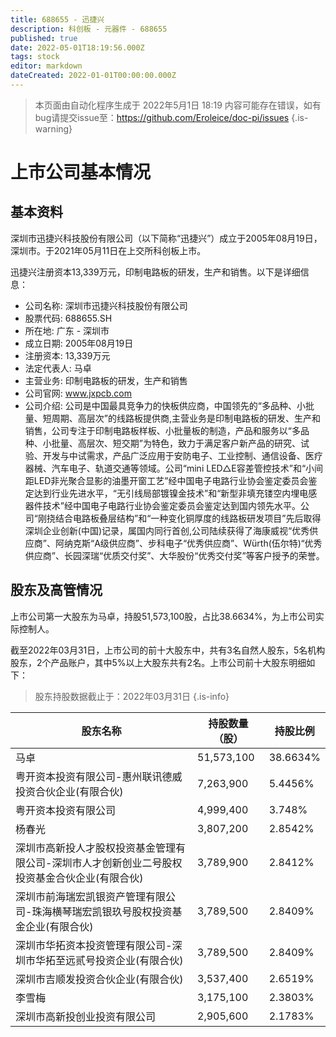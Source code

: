 ```yaml
---
title: 688655 - 迅捷兴
description: 科创板 - 元器件 - 688655
published: true
date: 2022-05-01T18:19:56.000Z
tags: stock
editor: markdown
dateCreated: 2022-01-01T00:00:00.000Z
---
```


> 本页面由自动化程序生成于 2022年5月1日 18:19
> 内容可能存在错误，如有bug请提交issue至：https://github.com/Eroleice/doc-pi/issues
{.is-warning}

# 上市公司基本情况

## 基本资料

深圳市迅捷兴科技股份有限公司（以下简称“迅捷兴”）成立于2005年08月19日，深圳市。于2021年05月11日在上交所科创板上市。

迅捷兴注册资本13,339万元，印制电路板的研发，生产和销售。以下是详细信息：

- 公司名称: 深圳市迅捷兴科技股份有限公司
- 股票代码: 688655.SH
- 所在地: 广东 - 深圳市
- 成立日期: 2005年08月19日
- 注册资本: 13,339万元
- 法定代表人: 马卓
- 主营业务: 印制电路板的研发，生产和销售
- 公司官网: www.jxpcb.com
- 公司介绍: 公司是中国最具竞争力的快板供应商，中国领先的“多品种、小批量、短周期、高层次”的线路板提供商,主营业务是印制电路板的研发、生产和销售，公司专注于印制电路板样板、小批量板的制造，产品和服务以“多品种、小批量、高层次、短交期”为特色，致力于满足客户新产品的研究、试验、开发与中试需求，产品广泛应用于安防电子、工业控制、通信设备、医疗器械、汽车电子、轨道交通等领域。公司“mini LED△E容差管控技术”和“小间距LED非光聚合显影的油墨开窗工艺”经中国电子电路行业协会鉴定委员会鉴定达到行业先进水平，“无引线局部镀镍金技术”和“新型非填充镂空内埋电感器件技术”经中国电子电路行业协会鉴定委员会鉴定达到国内领先水平。公司“刚挠结合电路板叠层结构”和“一种变化铜厚度的线路板研发项目”先后取得深圳企业创新(中国)记录，属国内同行首创,公司陆续获得了海康威视“优秀供应商”、阿纳克斯“A级供应商”、步科电子“优秀供应商”、Würth(伍尔特)“优秀供应商”、长园深瑞“优质交付奖”、大华股份“优秀交付奖”等客户授予的荣誉。


## 股东及高管情况

上市公司第一大股东为马卓，持股51,573,100股，占比38.6634%，为上市公司实际控制人。

截至2022年03月31日，上市公司的前十大股东中，共有3名自然人股东，5名机构股东，2个产品账户，其中5%以上大股东共有2名。上市公司前十大股东明细如下：

> 股东持股数据截止于：2022年03月31日
{.is-info}

| 股东名称 | 持股数量（股） | 持股比例 |
| --- | --- | --- |
| 马卓 | 51,573,100 | 38.6634% |
| 粤开资本投资有限公司-惠州联讯德威投资合伙企业(有限合伙) | 7,263,900 | 5.4456% |
| 粤开资本投资有限公司 | 4,999,400 | 3.748% |
| 杨春光 | 3,807,200 | 2.8542% |
| 深圳市高新投人才股权投资基金管理有限公司-深圳市人才创新创业二号股权投资基金合伙企业(有限合伙) | 3,789,900 | 2.8412% |
| 深圳市前海瑞宏凯银资产管理有限公司-珠海横琴瑞宏凯银玖号股权投资基金企业(有限合伙) | 3,789,500 | 2.8409% |
| 深圳市华拓资本投资管理有限公司-深圳市华拓至远贰号投资企业(有限合伙) | 3,789,500 | 2.8409% |
| 深圳市吉顺发投资合伙企业(有限合伙) | 3,537,400 | 2.6519% |
| 李雪梅 | 3,175,100 | 2.3803% |
| 深圳市高新投创业投资有限公司 | 2,905,600 | 2.1783% |




